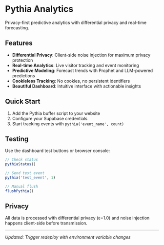 # Pythia Analytics

Privacy-first predictive analytics with differential privacy and real-time forecasting.

## Features

- **Differential Privacy**: Client-side noise injection for maximum privacy protection
- **Real-time Analytics**: Live visitor tracking and event monitoring
- **Predictive Modeling**: Forecast trends with Prophet and LLM-powered predictions
- **Cookieless Tracking**: No cookies, no persistent identifiers
- **Beautiful Dashboard**: Intuitive interface with actionable insights

## Quick Start

1. Add the Pythia buffer script to your website
2. Configure your Supabase credentials
3. Start tracking events with `pythia('event_name', count)`

## Testing

Use the dashboard test buttons or browser console:

```javascript
// Check status
pythiaStatus()

// Send test event
pythia('test_event', 1)

// Manual flush
flushPythia()
```

## Privacy

All data is processed with differential privacy (ε=1.0) and noise injection happens client-side before transmission.

---

*Updated: Trigger redeploy with environment variable changes*